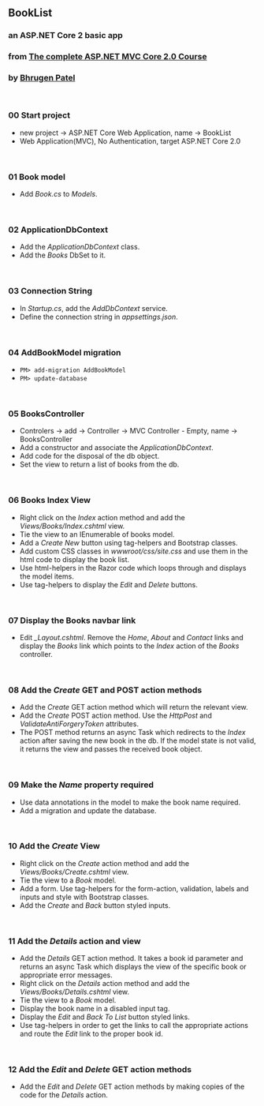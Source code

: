 ## BookList
### an ASP.NET Core 2 basic app

### from [The complete ASP.NET MVC Core 2.0 Course ](https://www.udemy.com/the-complete-aspnet-mvc-core-20-course/)
### by [Bhrugen Patel](https://www.udemy.com/user/bhrugenpatel/)


&nbsp;
### 00 Start project

* new project -> ASP.NET Core Web Application, name -> BookList
* Web Application(MVC), No Authentication, target ASP.NET Core 2.0


&nbsp;
### 01 Book model

* Add *Book.cs* to *Models*.


&nbsp;
### 02 ApplicationDbContext

* Add the *ApplicationDbContext* class.
* Add the *Books* DbSet to it.


&nbsp;
### 03 Connection String

* In *Startup.cs*, add the *AddDbContext* service.
* Define the connection string in *appsettings.json*.


&nbsp;
### 04 AddBookModel migration

* `PM> add-migration AddBookModel`
* `PM> update-database`


&nbsp;
### 05 BooksController

* Controlers -> add -> Controller -> MVC Controller - Empty, name -> BooksController
* Add a constructor and associate the *ApplicationDbContext*.
* Add code for the disposal of the db object.
* Set the view to return a list of books from the db.


&nbsp;
### 06 Books Index View

* Right click on the *Index* action method and add the *Views/Books/Index.cshtml* view.
* Tie the view to an IEnumerable of books model.
* Add a *Create New* button using tag-helpers and Bootstrap classes.
* Add custom CSS classes in *wwwroot/css/site.css* and use them in the html code to display the book list.
* Use html-helpers in the Razor code which loops through and displays the model items.
* Use tag-helpers to display the *Edit* and *Delete* buttons.


&nbsp;
### 07 Display the Books navbar link

* Edit *_Layout.cshtml*. Remove the *Home*, *About* and *Contact* links and display the *Books* link which points to the *Index* action of the *Books* controller.


&nbsp;
### 08 Add the *Create* GET and POST action methods 

* Add the *Create* GET action method which will return the relevant view.
* Add the *Create* POST action method. Use the *HttpPost* and *ValidateAntiForgeryToken* attributes.
* The POST method returns an async Task which redirects to the *Index* action after saving the new book in the db. If the model state is not valid, it returns the view and passes the received book object.


&nbsp;
### 09 Make the *Name* property required

* Use data annotations in the model to make the book name required.
* Add a migration and update the database.


&nbsp;
### 10 Add the *Create* View

* Right click on the *Create* action method and add the *Views/Books/Create.cshtml* view.
* Tie the view to a *Book* model.
* Add a form. Use tag-helpers for the form-action, validation, labels and inputs and style with Bootstrap classes.
* Add the *Create* and *Back* button styled inputs.


&nbsp;
### 11 Add the *Details* action and view

* Add the *Details* GET action method. It takes a book id parameter and returns an async Task which displays the view of the specific book or appropriate error messages.
* Right click on the *Details* action method and add the *Views/Books/Details.cshtml* view.
* Tie the view to a *Book* model.
* Display the book name in a disabled input tag.
* Display the *Edit* and *Back To List* button styled links.
* Use tag-helpers in order to get the links to call the appropriate actions and route the *Edit* link to the proper book id.


&nbsp;
### 12 Add the *Edit* and *Delete* GET action methods

* Add the *Edit* and *Delete* GET action methods by making copies of the code for the *Details* action.